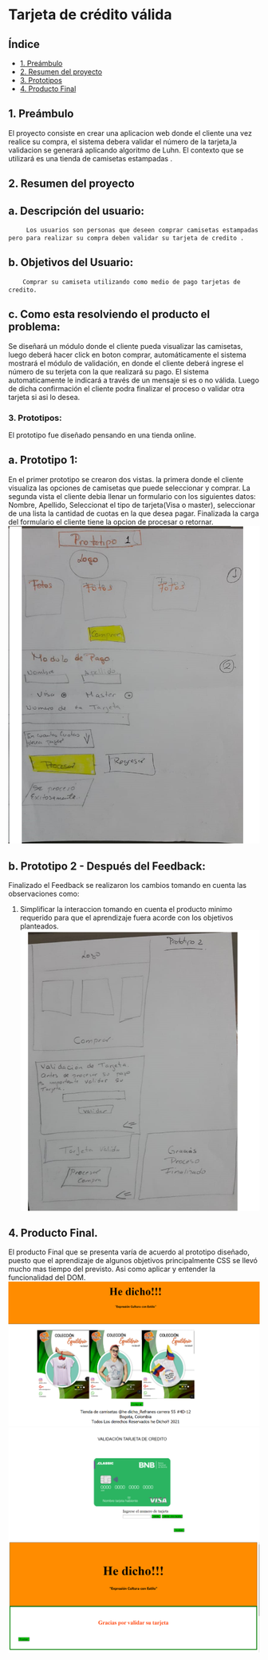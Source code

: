 # Tarjeta de crédito válida

## Índice

* [1. Preámbulo](#1-Preámbulo)
* [2. Resumen del proyecto](#2-resumen-del-proyecto)
* [3. Prototipos](#3-Prototipos)
* [4. Producto Final](#4-Producto-Final)

## 1. Preámbulo

El proyecto consiste en crear una aplicacion web donde el cliente una vez realice su compra,
el sistema debera validar el número de la tarjeta,la validacion se generará aplicando algoritmo de Luhn.
El contexto que se utilizará es una tienda de camisetas estampadas .
## 2. Resumen del proyecto
  ## a. Descripción del usuario: 
         Los usuarios son personas que deseen comprar camisetas estampadas pero para realizar su compra deben validar su tarjeta de credito .
  ## b. Objetivos del Usuario:
        Comprar su camiseta utilizando como medio de pago tarjetas de credito.
  ## c. Como esta resolviendo el producto el problema:
  Se diseñará un módulo donde el cliente pueda visualizar las camisetas, luego deberá hacer click en boton comprar, automáticamente el sistema mostrará el módulo de validación, en donde el cliente deberá  ingrese el número de su terjeta con la que realizará su pago.
  El sistema automaticamente le indicará a través de un mensaje si es o no válida. Luego de dicha confirmación el cliente podra finalizar el proceso o validar otra tarjeta si asi lo desea.
### 3. Prototipos:
El prototipo fue diseñado pensando en una tienda online.
## a. Prototipo 1:
En el primer prototipo se crearon dos vistas. la primera donde el cliente visualiza las opciones de camisetas que puede seleccionar y comprar. La segunda vista  el cliente debia llenar un formulario con los siguientes datos: Nombre, Apellido, Seleccionat el tipo de tarjeta(Visa o master), seleccionar de una lista la cantidad de cuotas en la que desea pagar.
Finalizada la carga del formulario el cliente tiene la opcion de procesar o retornar.
![Primer Prototipo](src/ImagenesTC/Prototipo1.png)
## b. Prototipo 2 - Después del Feedback:
Finalizado el Feedback se realizaron los cambios tomando en cuenta las observaciones como:
1. Simplificar la interaccion tomando en cuenta el producto minimo requerido para que el aprendizaje fuera acorde con los objetivos planteados.
![Segundo Prototipo](src/ImagenesTC/Prototipo2.png)
## 4. Producto Final.
El producto Final que se presenta varía de acuerdo al prototipo diseñado, puesto que el aprendizaje de algunos objetivos principalmente CSS se llevó mucho mas tiempo del previsto. Asi como aplicar y entender  la funcionalidad del DOM.
![Primera Pantalla](src/ImagenesTC/pantalla1.png)
![Segunda Pantalla](src/ImagenesTC/pantalla2.png)
![Tercera Pantalla](src/ImagenesTC/pantalla3.png)

